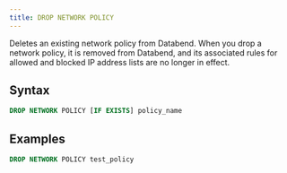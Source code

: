 ```yaml
---
title: DROP NETWORK POLICY
---
```


Deletes an existing network policy from Databend. When you drop a network policy, it is removed from Databend, and its associated rules for allowed and blocked IP address lists are no longer in effect.

## Syntax

```sql
DROP NETWORK POLICY [IF EXISTS] policy_name
```

## Examples

```sql
DROP NETWORK POLICY test_policy
```